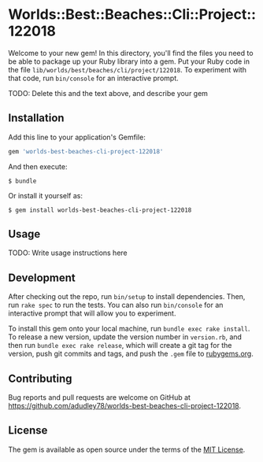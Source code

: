 # Worlds::Best::Beaches::Cli::Project::122018

Welcome to your new gem! In this directory, you'll find the files you need to be able to package up your Ruby library into a gem. Put your Ruby code in the file `lib/worlds/best/beaches/cli/project/122018`. To experiment with that code, run `bin/console` for an interactive prompt.

TODO: Delete this and the text above, and describe your gem

## Installation

Add this line to your application's Gemfile:

```ruby
gem 'worlds-best-beaches-cli-project-122018'
```

And then execute:

    $ bundle

Or install it yourself as:

    $ gem install worlds-best-beaches-cli-project-122018

## Usage

TODO: Write usage instructions here

## Development

After checking out the repo, run `bin/setup` to install dependencies. Then, run `rake spec` to run the tests. You can also run `bin/console` for an interactive prompt that will allow you to experiment.

To install this gem onto your local machine, run `bundle exec rake install`. To release a new version, update the version number in `version.rb`, and then run `bundle exec rake release`, which will create a git tag for the version, push git commits and tags, and push the `.gem` file to [rubygems.org](https://rubygems.org).

## Contributing

Bug reports and pull requests are welcome on GitHub at https://github.com/adudley78/worlds-best-beaches-cli-project-122018.

## License

The gem is available as open source under the terms of the [MIT License](https://opensource.org/licenses/MIT).
